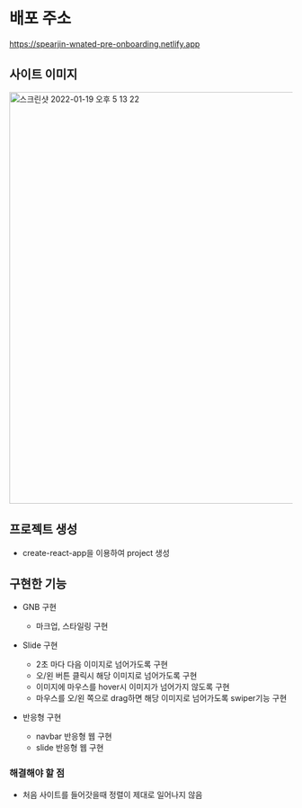 # 배포 주소
https://spearjin-wnated-pre-onboarding.netlify.app

## 사이트 이미지
<img width="732" alt="스크린샷 2022-01-19 오후 5 13 22" src="https://user-images.githubusercontent.com/87363129/150090363-c8066f4b-ff25-438b-a7c3-f66d4e635dcb.png">

## 프로젝트 생성
* create-react-app을 이용하여 project 생성

## 구현한 기능
* GNB 구현
  * 마크업, 스타일링 구현

* Slide 구현
  * 2초 마다 다음 이미지로 넘어가도록 구현
  * 오/왼 버튼 클릭시 해당 이미지로 넘어가도록 구현
  * 이미지에 마우스를 hover시 이미지가 넘어가지 않도록 구현
  * 마우스를 오/왼 쪽으로 drag하면 해당 이미지로 넘어가도록 swiper기능 구현
  
* 반응형 구현
  * navbar 반응형 웹 구현
  * slide 반응형 웹 구현

### 해결해야 할 점
* 처음 사이트를 들어갓을때 정렬이 제대로 일어나지 않음

